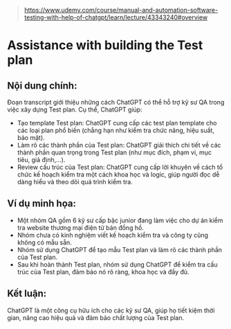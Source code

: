 > https://www.udemy.com/course/manual-and-automation-software-testing-with-help-of-chatgpt/learn/lecture/43343240#overview
# Assistance with building the Test plan

## Nội dung chính:
Đoạn transcript giới thiệu những cách ChatGPT có thể hỗ trợ kỹ sư QA trong việc xây dựng Test plan. Cụ thể, ChatGPT giúp:
- Tạo template Test plan: ChatGPT cung cấp các test plan template cho các loại plan phổ biến (chẳng hạn như kiểm tra chức năng, hiệu suất, bảo mật).
- Làm rõ các thành phần của Test plan: ChatGPT giải thích chi tiết về các thành phần quan trọng trong Test plan (như mục đích, phạm vi, mục tiêu, giả định,...).
- Review cấu trúc của Test plan: ChatGPT cung cấp lời khuyên về cách tổ chức kế hoạch kiểm tra một cách khoa học và logic, giúp người đọc dễ dàng hiểu và theo dõi quá trình kiểm tra.

## Ví dụ minh họa:
- Một nhóm QA gồm 6 kỹ sư cấp bậc junior đang làm việc cho dự án kiểm tra website thương mại điện tử bán đồng hồ.
- Nhóm chưa có kinh nghiệm viết kế hoạch kiểm tra và công ty cũng không có mẫu sẵn.
- Nhóm sử dụng ChatGPT để tạo mẫu Test plan và làm rõ các thành phần của Test plan.
- Sau khi hoàn thành Test plan, nhóm sử dụng ChatGPT để kiểm tra cấu trúc của Test plan, đảm bảo nó rõ ràng, khoa học và đầy đủ.

## Kết luận:
ChatGPT là một công cụ hữu ích cho các kỹ sư QA, giúp họ tiết kiệm thời gian, nâng cao hiệu quả và đảm bảo chất lượng của Test plan.